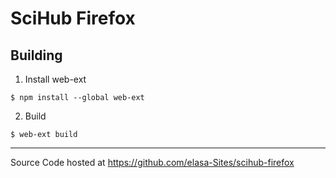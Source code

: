 # SciHub Firefox

## Building
1. Install web-ext
```
$ npm install --global web-ext
```

2. Build
```
$ web-ext build
```

---
Source Code hosted at https://github.com/elasa-Sites/scihub-firefox

